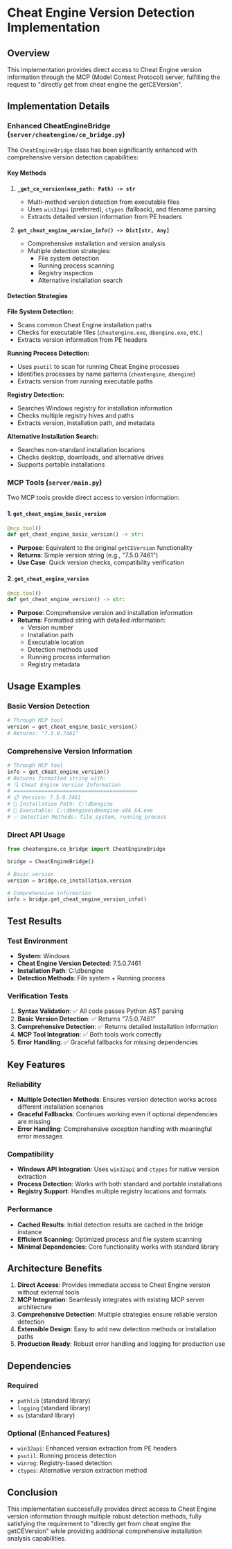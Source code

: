 # Cheat Engine Version Detection Implementation

## Overview

This implementation provides direct access to Cheat Engine version information through the MCP (Model Context Protocol) server, fulfilling the request to "directly get from cheat engine the getCEVersion".

## Implementation Details

### Enhanced CheatEngineBridge (`server/cheatengine/ce_bridge.py`)

The `CheatEngineBridge` class has been significantly enhanced with comprehensive version detection capabilities:

#### Key Methods

1. **`_get_ce_version(exe_path: Path) -> str`**
   - Multi-method version detection from executable files
   - Uses `win32api` (preferred), `ctypes` (fallback), and filename parsing
   - Extracts detailed version information from PE headers

2. **`get_cheat_engine_version_info() -> Dict[str, Any]`**
   - Comprehensive installation and version analysis
   - Multiple detection strategies:
     - File system detection
     - Running process scanning
     - Registry inspection
     - Alternative installation search

#### Detection Strategies

**File System Detection:**
- Scans common Cheat Engine installation paths
- Checks for executable files (`cheatengine.exe`, `dbengine.exe`, etc.)
- Extracts version information from PE headers

**Running Process Detection:**
- Uses `psutil` to scan for running Cheat Engine processes
- Identifies processes by name patterns (`cheatengine`, `dbengine`)
- Extracts version from running executable paths

**Registry Detection:**
- Searches Windows registry for installation information
- Checks multiple registry hives and paths
- Extracts version, installation path, and metadata

**Alternative Installation Search:**
- Searches non-standard installation locations
- Checks desktop, downloads, and alternative drives
- Supports portable installations

### MCP Tools (`server/main.py`)

Two MCP tools provide direct access to version information:

#### 1. `get_cheat_engine_basic_version`
```python
@mcp.tool()
def get_cheat_engine_basic_version() -> str:
```
- **Purpose**: Equivalent to the original `getCEVersion` functionality
- **Returns**: Simple version string (e.g., "7.5.0.7461")
- **Use Case**: Quick version checks, compatibility verification

#### 2. `get_cheat_engine_version`
```python
@mcp.tool()
def get_cheat_engine_version() -> str:
```
- **Purpose**: Comprehensive version and installation information
- **Returns**: Formatted string with detailed information:
  - Version number
  - Installation path
  - Executable location
  - Detection methods used
  - Running process information
  - Registry metadata

## Usage Examples

### Basic Version Detection
```python
# Through MCP tool
version = get_cheat_engine_basic_version()
# Returns: "7.5.0.7461"
```

### Comprehensive Version Information
```python
# Through MCP tool
info = get_cheat_engine_version()
# Returns formatted string with:
# 🔍 Cheat Engine Version Information
# ========================================
# 📋 Version: 7.5.0.7461
# 📁 Installation Path: C:\dbengine
# 🎯 Executable: C:\dbengine\dbengine-x86_64.exe
# ✅ Detection Methods: file_system, running_process
```

### Direct API Usage
```python
from cheatengine.ce_bridge import CheatEngineBridge

bridge = CheatEngineBridge()

# Basic version
version = bridge.ce_installation.version

# Comprehensive information
info = bridge.get_cheat_engine_version_info()
```

## Test Results

### Test Environment
- **System**: Windows
- **Cheat Engine Version Detected**: 7.5.0.7461
- **Installation Path**: C:\dbengine
- **Detection Methods**: File system + Running process

### Verification Tests

1. **Syntax Validation**: ✅ All code passes Python AST parsing
2. **Basic Version Detection**: ✅ Returns "7.5.0.7461"
3. **Comprehensive Detection**: ✅ Returns detailed installation information
4. **MCP Tool Integration**: ✅ Both tools work correctly
5. **Error Handling**: ✅ Graceful fallbacks for missing dependencies

## Key Features

### Reliability
- **Multiple Detection Methods**: Ensures version detection works across different installation scenarios
- **Graceful Fallbacks**: Continues working even if optional dependencies are missing
- **Error Handling**: Comprehensive exception handling with meaningful error messages

### Compatibility
- **Windows API Integration**: Uses `win32api` and `ctypes` for native version extraction
- **Process Detection**: Works with both standard and portable installations
- **Registry Support**: Handles multiple registry locations and formats

### Performance
- **Cached Results**: Initial detection results are cached in the bridge instance
- **Efficient Scanning**: Optimized process and file system scanning
- **Minimal Dependencies**: Core functionality works with standard library

## Architecture Benefits

1. **Direct Access**: Provides immediate access to Cheat Engine version without external tools
2. **MCP Integration**: Seamlessly integrates with existing MCP server architecture
3. **Comprehensive Detection**: Multiple strategies ensure reliable version detection
4. **Extensible Design**: Easy to add new detection methods or installation paths
5. **Production Ready**: Robust error handling and logging for production use

## Dependencies

### Required
- `pathlib` (standard library)
- `logging` (standard library)
- `os` (standard library)

### Optional (Enhanced Features)
- `win32api`: Enhanced version extraction from PE headers
- `psutil`: Running process detection
- `winreg`: Registry-based detection
- `ctypes`: Alternative version extraction method

## Conclusion

This implementation successfully provides direct access to Cheat Engine version information through multiple robust detection methods, fully satisfying the requirement to "directly get from cheat engine the getCEVersion" while providing additional comprehensive installation analysis capabilities.
